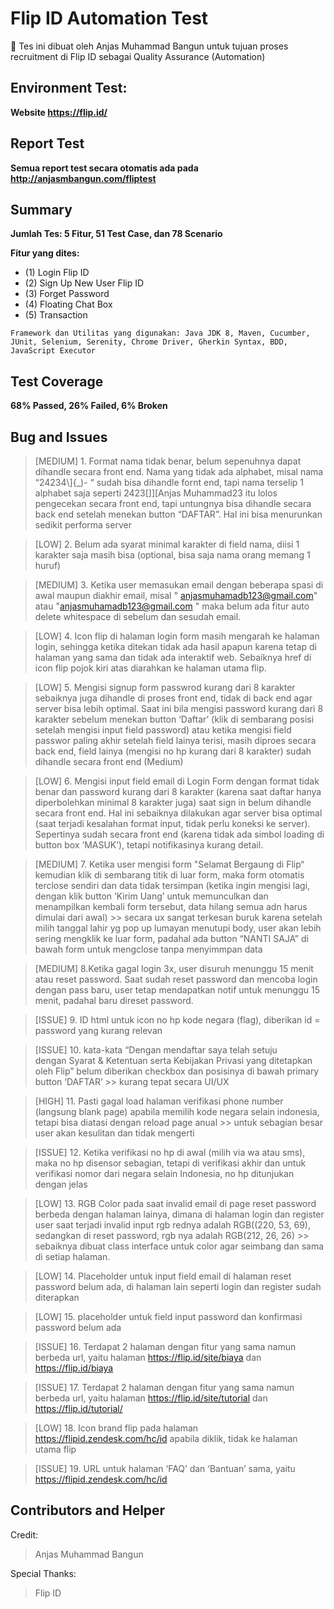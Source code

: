 # Flip ID Automation Test
:art: Tes ini dibuat oleh Anjas Muhammad Bangun untuk tujuan proses recruitment di Flip ID sebagai Quality Assurance (Automation)

## Environment Test:
**Website https://flip.id/**

## Report Test
**Semua report test secara otomatis ada pada http://anjasmbangun.com/fliptest**

## Summary
**Jumlah Tes: 5 Fitur, 51 Test Case, dan 78 Scenario**

**Fitur yang dites:**
* (1) Login Flip ID
* (2) Sign Up New User Flip ID
* (3) Forget Password
* (4) Floating Chat Box
* (5) Transaction

```
Framework dan Utilitas yang digunakan: Java JDK 8, Maven, Cucumber, JUnit, Selenium, Serenity, Chrome Driver, Gherkin Syntax, BDD, JavaScript Executor
```

## Test Coverage
**68% Passed, 26% Failed, 6% Broken**

## Bug and Issues
> [MEDIUM] 1. Format nama tidak benar, belum sepenuhnya dapat dihandle secara front end. Nama yang tidak ada alphabet, 
misal nama “24234\\]{_)- “ sudah bisa dihandle fornt end, tapi nama terselip 1 alphabet saja seperti 2423[]][Anjas Muhammad23 
itu lolos pengecekan secara front end, tapi untungnya bisa dihandle secara back end setelah menekan button “DAFTAR”. 
Hal ini bisa menurunkan sedikit performa server
 
 > [LOW] 2. Belum ada syarat minimal karakter di field nama, diisi 1 karakter saja masih bisa (optional, bisa saja nama orang memang 1 huruf)
 
 > [MEDIUM] 3. Ketika user memasukan email dengan beberapa spasi di awal maupun diakhir email, misal "   anjasmuhamadb123@gmail.com" atau "anjasmuhamadb123@gmail.com    "
 maka belum ada fitur auto delete whitespace di sebelum dan sesudah email.
 
 > [LOW] 4. Icon flip di halaman login form masih mengarah ke halaman login, sehingga ketika ditekan tidak ada hasil apapun karena tetap di halaman yang 
 sama dan tidak ada interaktif web. Sebaiknya href di icon flip pojok kiri atas diarahkan ke halaman utama flip.
 
> [LOW] 5. Mengisi signup form passwrod kurang dari 8 karakter sebaiknya juga dihandle di proses front end, tidak di back end agar server bisa lebih optimal. 
Saat ini bila mengisi password kurang dari 8 karakter sebelum menekan button ‘Daftar’ (klik di sembarang posisi setelah mengisi input field password) atau 
ketika mengisi field passwor paling akhir setelah field lainya terisi, masih diproes secara back end, field lainya (mengisi no hp kurang dari 8 karakter) 
sudah dihandle secara front end (Medium)

> [LOW] 6. Mengisi input field email di Login Form dengan format tidak benar dan password kurang dari 8 karakter (karena saat daftar hanya diperbolehkan minimal 8 
karakter juga) saat sign in belum dihandle secara front end. Hal ini sebaiknya dilakukan agar server bisa optimal (saat terjadi kesalahan format input, 
tidak perlu koneksi ke server). Sepertinya sudah secara front end (karena tidak ada simbol loading di button box ‘MASUK’), 
tetapi notifikasinya kurang detail.

> [MEDIUM] 7. Ketika user mengisi form "Selamat Bergaung di Flip“ kemudian klik di sembarang titik di luar form, maka form otomatis terclose sendiri dan 
data tidak tersimpan (ketika ingin mengisi lagi, dengan klik button ‘Kirim Uang’ untuk memunculkan dan menampilkan kembali form tersebut, 
data hilang semua adn harus dimulai dari awal) >> secara ux sangat terkesan buruk karena setelah milih tanggal lahir yg pop up lumayan menutupi body, 
user akan lebih sering mengklik ke luar form, padahal ada button “NANTI SAJA” di bawah form untuk mengclose tanpa menyimmpan data

> [MEDIUM] 8.Ketika gagal login 3x, user disuruh menunggu 15 menit atau reset password. Saat sudah reset password dan mencoba login dengan pass baru, 
user tetap mendapatkan notif untuk menunggu 15 menit, padahal baru direset password. 

> [ISSUE] 9. ID html untuk icon no hp kode negara (flag), diberikan id = password yang kurang relevan

> [ISSUE] 10. kata-kata “Dengan mendaftar saya telah setuju dengan Syarat & Ketentuan serta Kebijakan Privasi yang ditetapkan oleh Flip” belum diberikan 
checkbox dan posisinya di bawah primary button ‘DAFTAR’ >> kurang tepat secara UI/UX

> [HIGH] 11. Pasti gagal load halaman verifikasi phone number (langsung blank page) apabila memilih kode negara selain indonesia, tetapi bisa diatasi dengan
reload page anual >> untuk sebagian besar user akan kesulitan dan tidak mengerti

> [ISSUE] 12. Ketika verifikasi no hp di awal (milih via wa atau sms), maka no hp disensor sebagian, tetapi di verifikasi akhir dan untuk verifikasi nomor dari
negara selain Indonesia, no hp ditunjukan dengan jelas

> [LOW] 13. RGB Color pada saat invalid email di page reset password berbeda dengan halaman lainya, dimana di halaman login dan register user saat terjadi 
invalid input rgb rednya adalah RGB((220, 53, 69), sedangkan di reset password, rgb nya adalah RGB(212, 26, 26) >> sebaiknya dibuat class interface untuk color 
agar seimbang dan sama di setiap halaman.

> [LOW] 14. Placeholder untuk input field email di halaman reset password belum ada, di halaman lain seperti login dan register sudah diterapkan

> [LOW] 15. placeholder untuk field input password dan konfirmasi password belum ada

> [ISSUE] 16. Terdapat 2 halaman dengan fitur yang sama namun berbeda url, yaitu halaman https://flip.id/site/biaya dan https://flip.id/biaya 


> [ISSUE] 17. Terdapat 2 halaman dengan fitur yang sama namun berbeda url, yaitu halaman https://flip.id/site/tutorial dan https://flip.id/tutorial/

> [LOW] 18. Icon brand flip pada halaman https://flipid.zendesk.com/hc/id apabila diklik, tidak ke halaman utama flip

> [ISSUE] 19. URL untuk halaman ‘FAQ’ dan ‘Bantuan’ sama, yaitu https://flipid.zendesk.com/hc/id


## Contributors and Helper
Credit:
> Anjas Muhammad Bangun

Special Thanks:
> Flip ID
